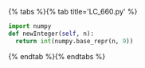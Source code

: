{% tabs %}{% tab title='LC_660.py' %}

```py
import numpy
def newInteger(self, n):
  return int(numpy.base_repr(n, 9))
```

{% endtab %}{% endtabs %}
